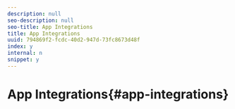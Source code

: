 ```yaml
---
description: null
seo-description: null
seo-title: App Integrations
title: App Integrations
uuid: 794869f2-fcdc-40d2-947d-73fc8673d48f
index: y
internal: n
snippet: y
---
```


# App Integrations{#app-integrations}

